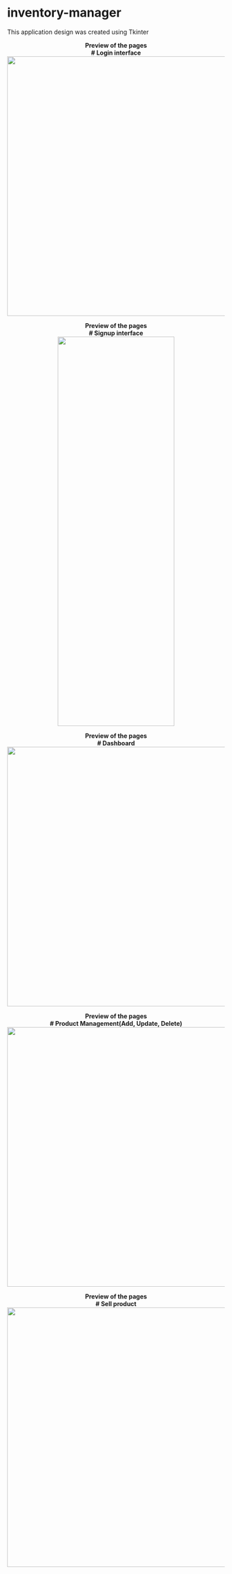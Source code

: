 # inventory-manager


This application design was created using Tkinter

<p align= "center">
  <b>Preview of the pages</b>
  <br>
  <b># Login interface</b>
  <br>
  <img src="https://github.com/i-osama/inventory-manager/assets/117646017/aab552f8-4291-4657-8db9-b86acc00f7dd" width="870" height="600"/>
  <br>

<p align= "center">
  <b>Preview of the pages</b>
  <br>
  <b># Signup interface</b>
  <br>
  <img src="https://github.com/i-osama/inventory-manager/assets/117646017/f91f657e-768d-478a-9ea1-53658a6de447" width="270" height="900"/>
  <br>

<p align= "center">
  <b>Preview of the pages</b>
  <br>
  <b># Dashboard</b>
  <br>
  <img src="https://github.com/i-osama/inventory-manager/assets/117646017/c9acd5cf-f46c-4b5b-88d0-d7a1804184fc" width="870" height="600"/>
  <br>

<p align= "center">
  <b>Preview of the pages</b>
  <br>
  <b># Product Management(Add, Update, Delete)</b>
  <br>
  <img src="https://github.com/i-osama/inventory-manager/assets/117646017/5f00255d-c668-497f-9da0-9da3819610fc" width="870" height="600"/>
  <br>


<p align= "center">
  <b>Preview of the pages</b>
  <br>
  <b># Sell product</b>
  <br>
  <img src="https://github.com/i-osama/inventory-manager/assets/117646017/01b854ed-e6b6-4806-a432-892d728289e9" width="870" height="600"/>
  <br>


